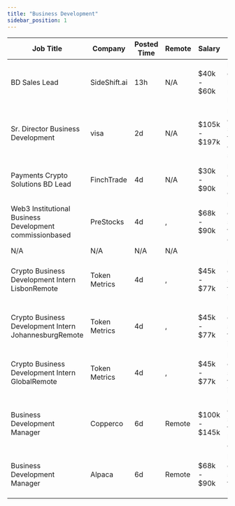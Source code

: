```yaml
---
title: "Business Development"
sidebar_position: 1
---
```


| Job Title | Company | Posted Time | Remote | Salary | Tags | Apply Link |
|-----------|---------|-------------|--------|--------|------|------------|
| BD Sales Lead | SideShift.ai | 13h | N/A | $40k - $60k | business development, lead, sales, non tech, bitcoin | [Apply](https://web3.career/bd-sales-lead-sideshift-ai/108038) |
| Sr. Director Business Development | visa | 2d | N/A | $105k - $197k | business development, sales, non tech, executive, senior | [Apply](https://web3.career/sr-director-business-development-visa/107898) |
| Payments Crypto Solutions BD Lead | FinchTrade | 4d | N/A | $30k - $90k | business development, lead, remote, crypto | [Apply](https://web3.career/payments-crypto-solutions-bd-lead-finchtrade/107856) |
| Web3 Institutional Business Development commissionbased | PreStocks | 4d | , | $68k - $90k | business development, sales, non tech, crypto, defi | [Apply](https://web3.career/web3-institutional-business-development-commission-based-prestocks/107844) |
| N/A | N/A | N/A | N/A |  |  | [Apply](https://web3.career/metana) |
| Crypto Business Development Intern LisbonRemote | Token Metrics | 4d | , | $45k - $77k | business development, sales, non tech, remote, intern | [Apply](https://web3.career/crypto-business-development-intern-lisbon-remote-tokenmetrics/107823) |
| Crypto Business Development Intern JohannesburgRemote | Token Metrics | 4d | , | $45k - $77k | business development, sales, non tech, remote, intern | [Apply](https://web3.career/crypto-business-development-intern-johannesburg-remote-tokenmetrics/107822) |
| Crypto Business Development Intern GlobalRemote | Token Metrics | 4d | , | $45k - $77k | business development, sales, non tech, remote, intern | [Apply](https://web3.career/crypto-business-development-intern-global-remote-tokenmetrics/107821) |
| Business Development Manager | Copperco | 6d | Remote | $100k - $145k | business development, sales, non tech, blockchain, crypto | [Apply](https://web3.career/business-development-manager-copperco/105560) |
| Business Development Manager | Alpaca | 6d | Remote | $68k - $90k | business development, sales, non tech, crypto, remote | [Apply](https://web3.career/business-development-manager-alpaca/104042) |
